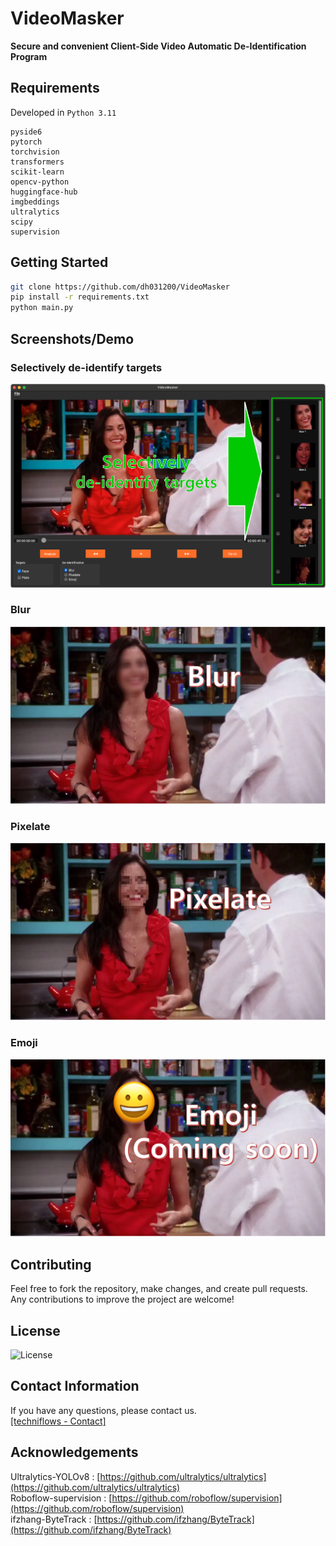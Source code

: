 # VideoMasker

**Secure and convenient Client-Side Video Automatic De-Identification Program**

## Requirements

Developed in `Python 3.11`
```text
pyside6
pytorch
torchvision
transformers
scikit-learn
opencv-python
huggingface-hub
imgbeddings
ultralytics
scipy
supervision
```

## Getting Started

```bash
git clone https://github.com/dh031200/VideoMasker
pip install -r requirements.txt
python main.py
```
## Screenshots/Demo

### Selectively de-identify targets

![Selectively](https://github.com/dh031200/VideoMasker/blob/main/assets/selectively.png)
### Blur

![Blur](https://github.com/dh031200/VideoMasker/blob/main/assets/blur.png)
### Pixelate

![Pixelate](https://github.com/dh031200/VideoMasker/blob/main/assets/pixelate.png)
### Emoji

![Emoji](https://github.com/dh031200/VideoMasker/blob/main/assets/emoji.png)

## Contributing

Feel free to fork the repository, make changes, and create pull requests. Any contributions to improve the project are welcome!

## License

![License](https://github.com/dh031200/VideoMasker/blob/main/LICENSE)

## Contact Information

If you have any questions, please contact us.
<br/>[[techniflows - Contact]](https://techniflows.com/en/contact/)

## Acknowledgements

Ultralytics-YOLOv8 : [https://github.com/ultralytics/ultralytics](https://github.com/ultralytics/ultralytics)<br/>
Roboflow-supervision : [https://github.com/roboflow/supervision](https://github.com/roboflow/supervision)<br/>
ifzhang-ByteTrack : [https://github.com/ifzhang/ByteTrack](https://github.com/ifzhang/ByteTrack)<br/>
